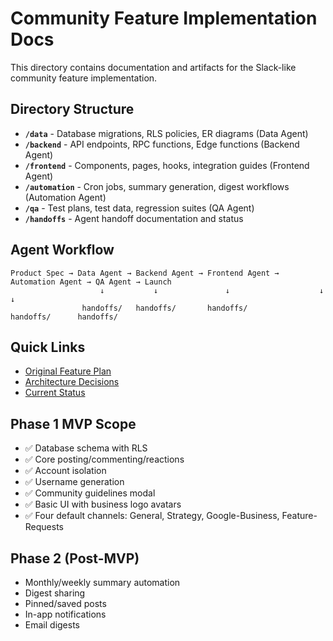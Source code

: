 # Community Feature Implementation Docs

This directory contains documentation and artifacts for the Slack-like community feature implementation.

## Directory Structure

- **`/data`** - Database migrations, RLS policies, ER diagrams (Data Agent)
- **`/backend`** - API endpoints, RPC functions, Edge functions (Backend Agent)
- **`/frontend`** - Components, pages, hooks, integration guides (Frontend Agent)
- **`/automation`** - Cron jobs, summary generation, digest workflows (Automation Agent)
- **`/qa`** - Test plans, test data, regression suites (QA Agent)
- **`/handoffs`** - Agent handoff documentation and status

## Agent Workflow

```
Product Spec → Data Agent → Backend Agent → Frontend Agent → Automation Agent → QA Agent → Launch
                    ↓           ↓               ↓                    ↓              ↓
                handoffs/   handoffs/       handoffs/           handoffs/      handoffs/
```

## Quick Links

- [Original Feature Plan](../../slack-like-social%20feature.md)
- [Architecture Decisions](./ARCHITECTURE.md)
- [Current Status](./handoffs/STATUS.md)

## Phase 1 MVP Scope

- ✅ Database schema with RLS
- ✅ Core posting/commenting/reactions
- ✅ Account isolation
- ✅ Username generation
- ✅ Community guidelines modal
- ✅ Basic UI with business logo avatars
- ✅ Four default channels: General, Strategy, Google-Business, Feature-Requests

## Phase 2 (Post-MVP)

- Monthly/weekly summary automation
- Digest sharing
- Pinned/saved posts
- In-app notifications
- Email digests
